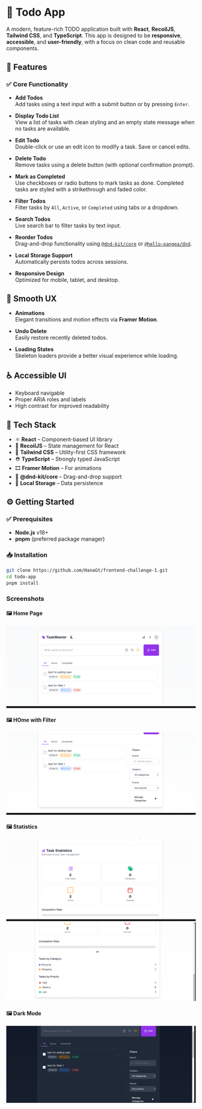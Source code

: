 # 📝 Todo App

A modern, feature-rich TODO application built with **React**, **RecoilJS**, **Tailwind CSS**, and **TypeScript**. This app is designed to be **responsive**, **accessible**, and **user-friendly**, with a focus on clean code and reusable components.

## 🚀 Features

### ✅ Core Functionality

- **Add Todos**  
  Add tasks using a text input with a submit button or by pressing `Enter`.

- **Display Todo List**  
  View a list of tasks with clean styling and an empty state message when no tasks are available.

- **Edit Todo**  
  Double-click or use an edit icon to modify a task. Save or cancel edits.

- **Delete Todo**  
  Remove tasks using a delete button (with optional confirmation prompt).

- **Mark as Completed**  
  Use checkboxes or radio buttons to mark tasks as done. Completed tasks are styled with a strikethrough and faded color.

- **Filter Todos**  
  Filter tasks by `All`, `Active`, or `Completed` using tabs or a dropdown.

- **Search Todos**  
  Live search bar to filter tasks by text input.

- **Reorder Todos**  
  Drag-and-drop functionality using [`@dnd-kit/core`](https://github.com/clauderic/dnd-kit) or [`@hello-pangea/dnd`](https://github.com/hello-pangea/dnd).

- **Local Storage Support**  
  Automatically persists todos across sessions.

- **Responsive Design**  
  Optimized for mobile, tablet, and desktop.

## 🎨 Smooth UX

- **Animations**  
  Elegant transitions and motion effects via **Framer Motion**.

- **Undo Delete**  
  Easily restore recently deleted todos.

- **Loading States**  
  Skeleton loaders provide a better visual experience while loading.

## ♿ Accessible UI

- Keyboard navigable  
- Proper ARIA roles and labels  
- High contrast for improved readability

## 🧰 Tech Stack

- ⚛️ **React** – Component-based UI library  
- 🎯 **RecoilJS** – State management for React  
- 🎨 **Tailwind CSS** – Utility-first CSS framework  
- ⛑ **TypeScript** – Strongly typed JavaScript  
- 🎞 **Framer Motion** – For animations  
- 🧩 **@dnd-kit/core** – Drag-and-drop support  
- 💾 **Local Storage** – Data persistence

## ⚙️ Getting Started

### ✅ Prerequisites

- **Node.js** v18+
- **pnpm** (preferred package manager)

### 📥 Installation

```bash
git clone https://github.com/HanaGt/frontend-challenge-1.git
cd todo-app
pnpm install
```
### Screenshots

#### 🖼️ Home Page
![Home Page](apps/todo-app/public/screenshots/Screenshot1.png)

#### 🖼️ HOme with Filter
![Home with Filter](apps/todo-app/public/screenshots/Screenshot2.png)

#### 🖼️ Statistics
![Statistics](apps/todo-app/public/screenshots/Screenshot3.png)![Statistics](apps/todo-app/public/screenshots/Screenshot4.png)

#### 🖼️ Dark Mode
![Dark Mode](apps/todo-app/public/screenshots/Screenshot5.png)


